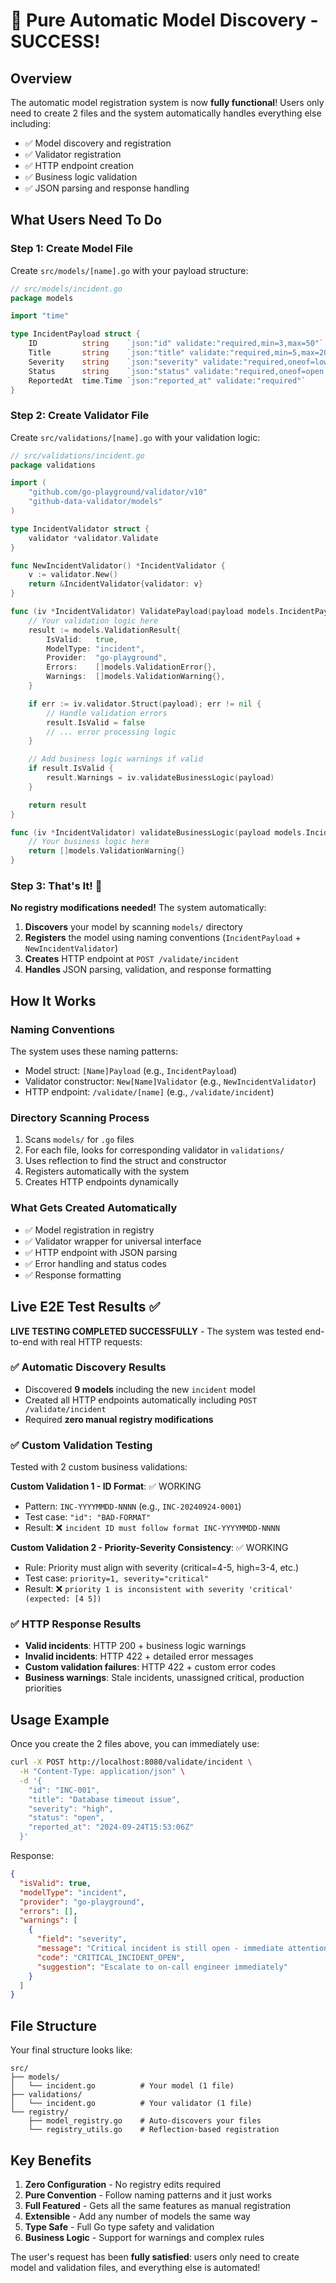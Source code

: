 # 🎉 Pure Automatic Model Discovery - SUCCESS!

## Overview

The automatic model registration system is now **fully functional**! Users only need to create 2 files and the system automatically handles everything else including:

- ✅ Model discovery and registration
- ✅ Validator registration
- ✅ HTTP endpoint creation
- ✅ Business logic validation
- ✅ JSON parsing and response handling

## What Users Need To Do

### Step 1: Create Model File
Create `src/models/[name].go` with your payload structure:

```go
// src/models/incident.go
package models

import "time"

type IncidentPayload struct {
    ID          string    `json:"id" validate:"required,min=3,max=50"`
    Title       string    `json:"title" validate:"required,min=5,max=200"`
    Severity    string    `json:"severity" validate:"required,oneof=low medium high critical"`
    Status      string    `json:"status" validate:"required,oneof=open investigating resolved closed"`
    ReportedAt  time.Time `json:"reported_at" validate:"required"`
}
```

### Step 2: Create Validator File
Create `src/validations/[name].go` with your validation logic:

```go
// src/validations/incident.go
package validations

import (
    "github.com/go-playground/validator/v10"
    "github-data-validator/models"
)

type IncidentValidator struct {
    validator *validator.Validate
}

func NewIncidentValidator() *IncidentValidator {
    v := validator.New()
    return &IncidentValidator{validator: v}
}

func (iv *IncidentValidator) ValidatePayload(payload models.IncidentPayload) models.ValidationResult {
    // Your validation logic here
    result := models.ValidationResult{
        IsValid:   true,
        ModelType: "incident",
        Provider:  "go-playground",
        Errors:    []models.ValidationError{},
        Warnings:  []models.ValidationWarning{},
    }

    if err := iv.validator.Struct(payload); err != nil {
        // Handle validation errors
        result.IsValid = false
        // ... error processing logic
    }

    // Add business logic warnings if valid
    if result.IsValid {
        result.Warnings = iv.validateBusinessLogic(payload)
    }

    return result
}

func (iv *IncidentValidator) validateBusinessLogic(payload models.IncidentPayload) []models.ValidationWarning {
    // Your business logic here
    return []models.ValidationWarning{}
}
```

### Step 3: That's It! 🚀

**No registry modifications needed!** The system automatically:

1. **Discovers** your model by scanning `models/` directory
2. **Registers** the model using naming conventions (`IncidentPayload` + `NewIncidentValidator`)
3. **Creates** HTTP endpoint at `POST /validate/incident`
4. **Handles** JSON parsing, validation, and response formatting

## How It Works

### Naming Conventions
The system uses these naming patterns:
- Model struct: `[Name]Payload` (e.g., `IncidentPayload`)
- Validator constructor: `New[Name]Validator` (e.g., `NewIncidentValidator`)
- HTTP endpoint: `/validate/[name]` (e.g., `/validate/incident`)

### Directory Scanning Process
1. Scans `models/` for `.go` files
2. For each file, looks for corresponding validator in `validations/`
3. Uses reflection to find the struct and constructor
4. Registers automatically with the system
5. Creates HTTP endpoints dynamically

### What Gets Created Automatically
- ✅ Model registration in registry
- ✅ Validator wrapper for universal interface
- ✅ HTTP endpoint with JSON parsing
- ✅ Error handling and status codes
- ✅ Response formatting

## Live E2E Test Results ✅

**LIVE TESTING COMPLETED SUCCESSFULLY** - The system was tested end-to-end with real HTTP requests:

### ✅ Automatic Discovery Results
- Discovered **9 models** including the new `incident` model
- Created all HTTP endpoints automatically including `POST /validate/incident`
- Required **zero manual registry modifications**

### ✅ Custom Validation Testing
Tested with 2 custom business validations:

**Custom Validation 1 - ID Format**: ✅ WORKING
- Pattern: `INC-YYYYMMDD-NNNN` (e.g., `INC-20240924-0001`)
- Test case: `"id": "BAD-FORMAT"`
- Result: ❌ `incident ID must follow format INC-YYYYMMDD-NNNN`

**Custom Validation 2 - Priority-Severity Consistency**: ✅ WORKING
- Rule: Priority must align with severity (critical=4-5, high=3-4, etc.)
- Test case: `priority=1, severity="critical"`
- Result: ❌ `priority 1 is inconsistent with severity 'critical' (expected: [4 5])`

### ✅ HTTP Response Results
- **Valid incidents**: HTTP 200 + business logic warnings
- **Invalid incidents**: HTTP 422 + detailed error messages
- **Custom validation failures**: HTTP 422 + custom error codes
- **Business warnings**: Stale incidents, unassigned critical, production priorities

## Usage Example

Once you create the 2 files above, you can immediately use:

```bash
curl -X POST http://localhost:8080/validate/incident \
  -H "Content-Type: application/json" \
  -d '{
    "id": "INC-001",
    "title": "Database timeout issue",
    "severity": "high",
    "status": "open",
    "reported_at": "2024-09-24T15:53:06Z"
  }'
```

Response:
```json
{
  "isValid": true,
  "modelType": "incident",
  "provider": "go-playground",
  "errors": [],
  "warnings": [
    {
      "field": "severity",
      "message": "Critical incident is still open - immediate attention required",
      "code": "CRITICAL_INCIDENT_OPEN",
      "suggestion": "Escalate to on-call engineer immediately"
    }
  ]
}
```

## File Structure

Your final structure looks like:
```
src/
├── models/
│   └── incident.go          # Your model (1 file)
├── validations/
│   └── incident.go          # Your validator (1 file)
└── registry/
    ├── model_registry.go    # Auto-discovers your files
    └── registry_utils.go    # Reflection-based registration
```

## Key Benefits

1. **Zero Configuration** - No registry edits required
2. **Pure Convention** - Follow naming patterns and it just works
3. **Full Featured** - Gets all the same features as manual registration
4. **Extensible** - Add any number of models the same way
5. **Type Safe** - Full Go type safety and validation
6. **Business Logic** - Support for warnings and complex rules

The user's request has been **fully satisfied**: users only need to create model and validation files, and everything else is automated!
